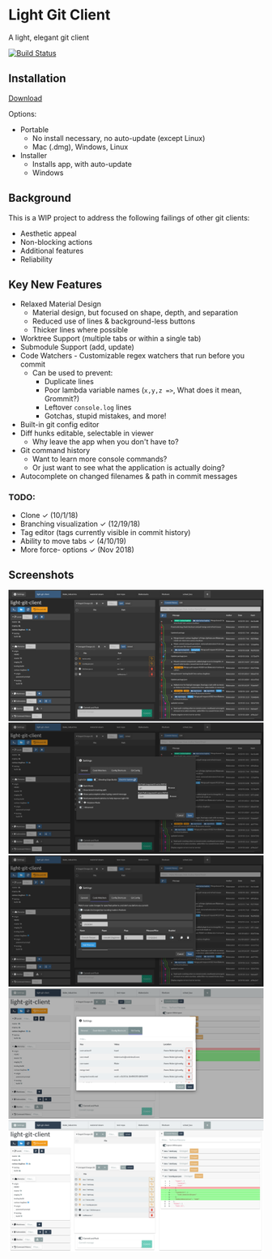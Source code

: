# Light Git Client
A light, elegant git client

[![Build Status](https://travis-ci.com/Blakenator/light-git-client.svg?branch=master)](https://travis-ci.com/Blakenator/light-git-client)


## Installation
[Download](https://blake.industries/p/light-git-client)

Options:
* Portable
  * No install necessary, no auto-update (except Linux)
  * Mac (.dmg), Windows, Linux
* Installer
  * Installs app, with auto-update
  * Windows

## Background
This is a WIP project to address the following failings of other git clients:
* Aesthetic appeal
* Non-blocking actions
* Additional features
* Reliability

## Key New Features
* Relaxed Material Design
   * Material design, but focused on shape, depth, and separation
   * Reduced use of lines & background-less buttons
   * Thicker lines where possible
* Worktree Support (multiple tabs or within a single tab)
* Submodule Support (add, update)
* Code Watchers - Customizable regex watchers that run before you commit
   * Can be used to prevent:
     * Duplicate lines
     * Poor lambda variable names (` x,y,z => `, What does it mean, Grommit?)
     * Leftover `console.log` lines
     * Gotchas, stupid mistakes, and more!
* Built-in git config editor
* Diff hunks editable, selectable in viewer
   * Why leave the app when you don't have to?
* Git command history
   * Want to learn more console commands?
   * Or just want to see what the application is actually doing?
* Autocomplete on changed filenames & path in commit messages

### TODO:
* Clone &check; (10/1/18)
* Branching visualization &check; (12/19/18)
* Tag editor (tags currently visible in commit history)
* Ability to move tabs &check; (4/10/19)
* More force- options &check; (Nov 2018)

## Screenshots
![alt text](https://github.com/Blakenator/light-git-client/raw/master/docs/dark1.png "Dark Main Screen")
![alt text](https://github.com/Blakenator/light-git-client/raw/master/docs/dark2.png "Dark with diff and code watchers")
![alt text](https://github.com/Blakenator/light-git-client/raw/master/docs/dark3.png "Dark with settings menu")
![alt text](https://github.com/Blakenator/light-git-client/raw/master/docs/light1.png "Light with git config screen")
![alt text](https://github.com/Blakenator/light-git-client/raw/master/docs/light2.png "Light Main Screen")
